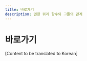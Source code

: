 ```yaml
---
title: 바로가기
description: 권한 쿼리 함수와 그들의 관계
---
```


# 바로가기

[Content to be translated to Korean]

<!-- This page content will be translated from the main English userguide/shortcuts.md -->
